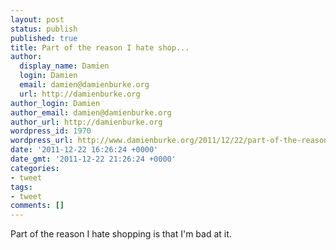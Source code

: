 ```yaml
---
layout: post
status: publish
published: true
title: Part of the reason I hate shop...
author:
  display_name: Damien
  login: Damien
  email: damien@damienburke.org
  url: http://damienburke.org
author_login: Damien
author_email: damien@damienburke.org
author_url: http://damienburke.org
wordpress_id: 1970
wordpress_url: http://www.damienburke.org/2011/12/22/part-of-the-reason-i-hate-shop/
date: '2011-12-22 16:26:24 +0000'
date_gmt: '2011-12-22 21:26:24 +0000'
categories:
- tweet
tags:
- tweet
comments: []
---
```

<p>Part of the reason I hate shopping is that I'm bad at it.</p>
